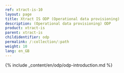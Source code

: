 ```yaml
---
ref: xtract-is-10
layout: page
title: Xtract IS ODP (Operational data provisioning)
description: (Operational data provisioning) ODP
product: xtract-is
parent: xtract-is
childidentifier: odp
permalink: /:collection/:path
weight: 10
lang: en_GB
---
```


{% include _content/en/odp/odp-introduction.md %} 
